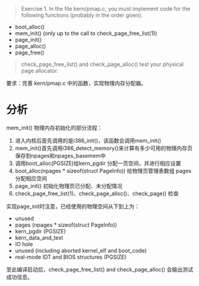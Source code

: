 >Exercise 1. In the file kern/pmap.c, you must implement code for the following functions (probably in the order given).
- boot_alloc()
- mem_init() (only up to the call to check_page_free_list(1))
- page_init()
- page_alloc()
- page_free()
>check_page_free_list() and check_page_alloc() test your physical page allocator. 

要求：完善 kern/pmap.c 中的函数，实现物理内存分配器。

# 分析

mem_init() 物理内存初始化的部分流程：
1. 进入内核后首先调用的是i386_init()，该函数会调用mem_init()
2. mem_init()首先调用i386_detect_memory()来计算有多少可用的物理内存页保存到npages和npages_basemem中
3. 调用boot_alloc(PGSIZE)给kern_pgdir 分配一页空间，并进行相应设置
4. boot_alloc(npages * sizeof(struct PageInfo)) 给物理页管理表数组 pages 分配相应空间
5. page_init() 初始化物理页已分配、未分配情况
6. check_page_free_list(1)、check_page_alloc()、check_page() 检查

实现page_init时注意，已经使用的物理空间从下到上为：
- unused
- pages (npages * sizeof(struct PageInfo))
- kern_pgdir (PGSIZE)
- kern_data_and_text
- IO hole
- unused (including aborted kernel_elf and boot_code)
- real-mode IDT and BIOS structures (PGSIZE)

至此编译启动后，check_page_free_list() and check_page_alloc() 会输出测试成功信息。